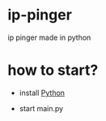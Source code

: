 # ip-pinger
ip pinger made in python

# how to start?

- install [Python](https://python.org/download)

- start main.py
